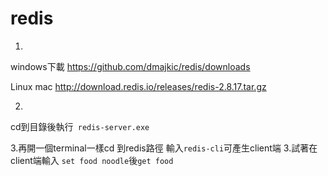 # redis
1.

windows下載
https://github.com/dmajkic/redis/downloads

Linux mac
http://download.redis.io/releases/redis-2.8.17.tar.gz

2.

cd到目錄後執行` redis-server.exe`

3.再開一個terminal一樣cd 到redis路徑
輸入`redis-cli`可產生client端
3.試著在client端輸入 `set food noodle`後`get food`


